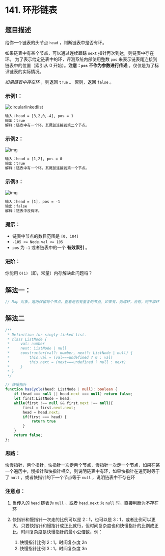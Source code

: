 # 141. 环形链表

## 题目描述

给你一个链表的头节点 `head` ，判断链表中是否有环。

如果链表中有某个节点，可以通过连续跟踪 `next` 指针再次到达，则链表中存在环。 为了表示给定链表中的环，评测系统内部使用整数 `pos` 来表示链表尾连接到链表中的位置（索引从 0 开始）。**注意：`pos` 不作为参数进行传递** 。仅仅是为了标识链表的实际情况。

*如果链表中存在环* ，则返回 `true` 。 否则，返回 `false` 。

### 示例1：

![circularlinkedlist](https://images-1305186932.cos.ap-beijing.myqcloud.com/images/202305141756731.png)

```txt
输入：head = [3,2,0,-4], pos = 1
输出：true
解释：链表中有一个环，其尾部连接到第二个节点。
```

### 示例2：

![img](https://images-1305186932.cos.ap-beijing.myqcloud.com/images/202305141757399.png)

```txt
输入：head = [1,2], pos = 0
输出：true
解释：链表中有一个环，其尾部连接到第一个节点。
```

### 示例3：

![img](https://images-1305186932.cos.ap-beijing.myqcloud.com/images/202305141757758.png)

```txt
输入：head = [1], pos = -1
输出：false
解释：链表中没有环。
```

### 提示：

-   链表中节点的数目范围是 `[0, 104]`
-   `-105 <= Node.val <= 105`
-   `pos` 为 `-1` 或者链表中的一个 **有效索引** 。

### 进阶：

你能用 `O(1)`（即，常量）内存解决此问题吗？



## 解法一：

```ts
// Map 对象，遍历保留每个节点，查看是否有重复的节点，如果有，则成环，没有，则不成环
```

## 解法二

```ts
/**
 * Definition for singly-linked list.
 * class ListNode {
 *     val: number
 *     next: ListNode | null
 *     constructor(val?: number, next?: ListNode | null) {
 *         this.val = (val===undefined ? 0 : val)
 *         this.next = (next===undefined ? null : next)
 *     }
 * }
 */

// 快慢指针
function hasCycle(head: ListNode | null): boolean {
    if (head === null || head.next === null) return false;
    let first:ListNode = head;
    while(first !== null && first.next !== null){
        first = first.next.next;
        head = head.next;
        if(first === head) {
            return true
        }
    }
    return false;
};
```

### 思路：

快慢指针，两个指针，快指针一次走两个节点，慢指针一次走一个节点，如果在某一个遍历中，慢指针和快指针相交，则说明链表中有环，如果快指针在遍历时等于了 `null` ，或者快指针的下一个节点等于 `null` ，说明链表中不存在环

### 注意点：

1.   当传入的 `head` 链表为 `null` ，或者 `head.next` 为 `null` 时，直接判断为不存在环

2.   快指针和慢指针一次走的比例可以是 2 : 1，也可以是 3 : 1，或者比例可以更大，只要快指针和慢指针成正比就行，但时间复杂度也和快慢指针的比例成正比，时间复杂度是快慢指针的最小公倍数，例：
     1.   快慢指针比例 2 : 1，时间复杂度 2n
     2.   快慢指针比例 3 : 1，时间复杂度 3n
